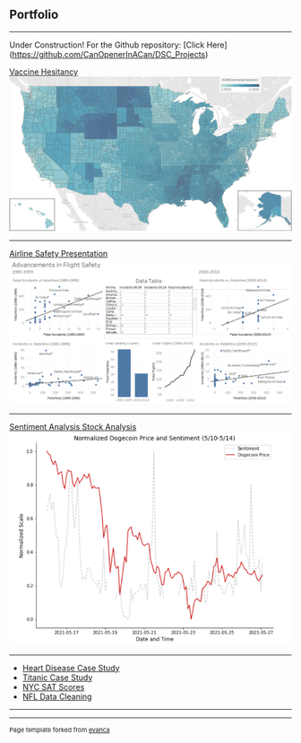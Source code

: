## Portfolio

---

Under Construction!
For the Github repository: [Click Here] (https://github.com/CanOpenerInACan/DSC_Projects)

[Vaccine Hesitancy](https://github.com/CanOpenerInACan/DSC_Projects/tree/main/Vaccine%20Hesitancy)
<img src="images/hesitancy_map.png?raw=true"/>

---
[Airline Safety Presentation](https://github.com/CanOpenerInACan/DSC_Projects/tree/main/Airline%20Safety)
<img src="images/Dashboard.png?raw=true"/>

---
[Sentiment Analysis Stock Analysis](https://github.com/CanOpenerInACan/DSC_Projects/tree/main/Sentiment%20Analysis)
<img src="images/doge sentiment.png?raw=true"/>

---

- [Heart Disease Case Study](https://github.com/CanOpenerInACan/DSC_Projects/tree/main/Heart%20Disease%20Case%20Study)
- [Titanic Case Study](https://github.com/CanOpenerInACan/DSC_Projects/tree/main/Titanic%20Case%20Study)
- [NYC SAT Scores](https://github.com/CanOpenerInACan/DSC_Projects/tree/main/NYC%20SAT%20Scores)
- [NFL Data Cleaning](https://github.com/CanOpenerInACan/DSC_Projects/tree/main/NFL%20Data%20Cleaning)

---




---
<p style="font-size:11px">Page template forked from <a href="https://github.com/evanca/quick-portfolio">evanca</a></p>
<!-- Remove above link if you don't want to attibute -->
